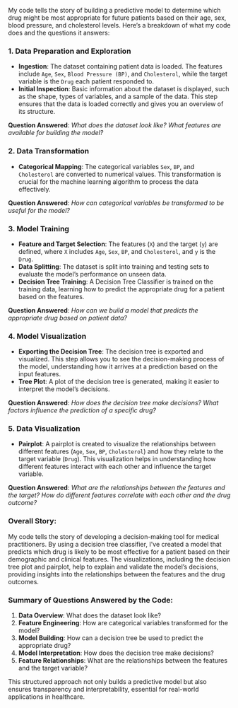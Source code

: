 My code tells the story of building a predictive model to determine which drug might be most appropriate for future patients based on their age, sex, blood pressure, and cholesterol levels. Here’s a breakdown of what my code does and the questions it answers:

### **1. Data Preparation and Exploration**
- **Ingestion**: The dataset containing patient data is loaded. The features include `Age`, `Sex`, `Blood Pressure (BP)`, and `Cholesterol`, while the target variable is the `Drug` each patient responded to.
- **Initial Inspection**: Basic information about the dataset is displayed, such as the shape, types of variables, and a sample of the data. This step ensures that the data is loaded correctly and gives you an overview of its structure.
  
**Question Answered**: *What does the dataset look like? What features are available for building the model?*

### **2. Data Transformation**
- **Categorical Mapping**: The categorical variables `Sex`, `BP`, and `Cholesterol` are converted to numerical values. This transformation is crucial for the machine learning algorithm to process the data effectively.

**Question Answered**: *How can categorical variables be transformed to be useful for the model?*

### **3. Model Training**
- **Feature and Target Selection**: The features (`X`) and the target (`y`) are defined, where `X` includes `Age`, `Sex`, `BP`, and `Cholesterol`, and `y` is the `Drug`.
- **Data Splitting**: The dataset is split into training and testing sets to evaluate the model’s performance on unseen data.
- **Decision Tree Training**: A Decision Tree Classifier is trained on the training data, learning how to predict the appropriate drug for a patient based on the features.

**Question Answered**: *How can we build a model that predicts the appropriate drug based on patient data?*

### **4. Model Visualization**
- **Exporting the Decision Tree**: The decision tree is exported and visualized. This step allows you to see the decision-making process of the model, understanding how it arrives at a prediction based on the input features.
- **Tree Plot**: A plot of the decision tree is generated, making it easier to interpret the model’s decisions.

**Question Answered**: *How does the decision tree make decisions? What factors influence the prediction of a specific drug?*

### **5. Data Visualization**
- **Pairplot**: A pairplot is created to visualize the relationships between different features (`Age`, `Sex`, `BP`, `Cholesterol`) and how they relate to the target variable (`Drug`). This visualization helps in understanding how different features interact with each other and influence the target variable.

**Question Answered**: *What are the relationships between the features and the target? How do different features correlate with each other and the drug outcome?*

### **Overall Story:**
My code tells the story of developing a decision-making tool for medical practitioners. By using a decision tree classifier, I've created a model that predicts which drug is likely to be most effective for a patient based on their demographic and clinical features. The visualizations, including the decision tree plot and pairplot, help to explain and validate the model’s decisions, providing insights into the relationships between the features and the drug outcomes.

### **Summary of Questions Answered by the Code:**
1. **Data Overview**: What does the dataset look like?
2. **Feature Engineering**: How are categorical variables transformed for the model?
3. **Model Building**: How can a decision tree be used to predict the appropriate drug?
4. **Model Interpretation**: How does the decision tree make decisions?
5. **Feature Relationships**: What are the relationships between the features and the target variable?

This structured approach not only builds a predictive model but also ensures transparency and interpretability, essential for real-world applications in healthcare.
